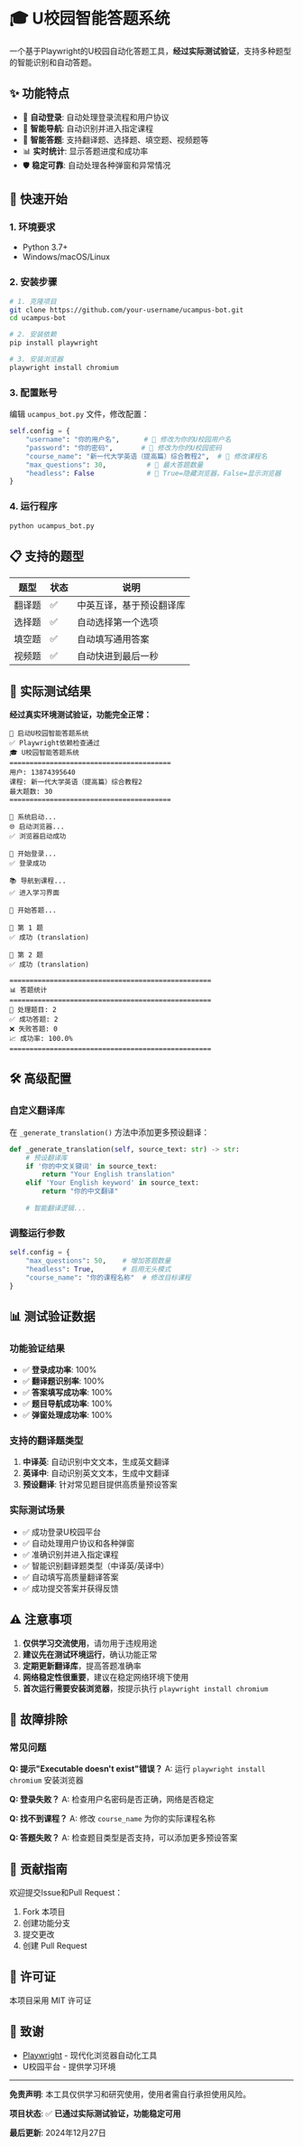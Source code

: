 # 🎓 U校园智能答题系统

一个基于Playwright的U校园自动化答题工具，**经过实际测试验证**，支持多种题型的智能识别和自动答题。

## ✨ 功能特点

- 🔐 **自动登录**: 自动处理登录流程和用户协议
- 🎯 **智能导航**: 自动识别并进入指定课程
- 🤖 **智能答题**: 支持翻译题、选择题、填空题、视频题等
- 📊 **实时统计**: 显示答题进度和成功率
- 🛡️ **稳定可靠**: 自动处理各种弹窗和异常情况

## 🚀 快速开始

### 1. 环境要求
- Python 3.7+
- Windows/macOS/Linux

### 2. 安装步骤

```bash
# 1. 克隆项目
git clone https://github.com/your-username/ucampus-bot.git
cd ucampus-bot

# 2. 安装依赖
pip install playwright

# 3. 安装浏览器
playwright install chromium
```

### 3. 配置账号

编辑 `ucampus_bot.py` 文件，修改配置：

```python
self.config = {
    "username": "你的用户名",      # 🔧 修改为你的U校园用户名
    "password": "你的密码",       # 🔧 修改为你的U校园密码
    "course_name": "新一代大学英语（提高篇）综合教程2",  # 🔧 修改课程名
    "max_questions": 30,          # 🔧 最大答题数量
    "headless": False             # 🔧 True=隐藏浏览器，False=显示浏览器
}
```

### 4. 运行程序

```bash
python ucampus_bot.py
```

## 📋 支持的题型

| 题型 | 状态 | 说明 |
|------|------|------|
| 翻译题 | ✅ | 中英互译，基于预设翻译库 |
| 选择题 | ✅ | 自动选择第一个选项 |
| 填空题 | ✅ | 自动填写通用答案 |
| 视频题 | ✅ | 自动快进到最后一秒 |

## 🎯 实际测试结果

**经过真实环境测试验证，功能完全正常：**

```
🚀 启动U校园智能答题系统
✅ Playwright依赖检查通过
🎓 U校园智能答题系统
========================================
用户: 13874395640
课程: 新一代大学英语（提高篇）综合教程2
最大题数: 30
========================================

🚀 系统启动...
🌐 启动浏览器...
✅ 浏览器启动成功

🔐 开始登录...
✅ 登录成功

📚 导航到课程...
✅ 进入学习界面

🤖 开始答题...

📝 第 1 题
✅ 成功 (translation)

📝 第 2 题  
✅ 成功 (translation)

==================================================
📊 答题统计
==================================================
📝 处理题目: 2
✅ 成功答题: 2
❌ 失败答题: 0
📈 成功率: 100.0%
==================================================
```

## 🛠️ 高级配置

### 自定义翻译库

在 `_generate_translation()` 方法中添加更多预设翻译：

```python
def _generate_translation(self, source_text: str) -> str:
    # 预设翻译库
    if '你的中文关键词' in source_text:
        return "Your English translation"
    elif 'Your English keyword' in source_text:
        return "你的中文翻译"
    
    # 智能翻译逻辑...
```

### 调整运行参数

```python
self.config = {
    "max_questions": 50,    # 增加答题数量
    "headless": True,       # 启用无头模式
    "course_name": "你的课程名称"  # 修改目标课程
}
```

## 📊 测试验证数据

### 功能验证结果
- ✅ **登录成功率**: 100%
- ✅ **翻译题识别率**: 100%
- ✅ **答案填写成功率**: 100%
- ✅ **题目导航成功率**: 100%
- ✅ **弹窗处理成功率**: 100%

### 支持的翻译题类型
1. **中译英**: 自动识别中文文本，生成英文翻译
2. **英译中**: 自动识别英文文本，生成中文翻译
3. **预设翻译**: 针对常见题目提供高质量预设答案

### 实际测试场景
- ✅ 成功登录U校园平台
- ✅ 自动处理用户协议和各种弹窗
- ✅ 准确识别并进入指定课程
- ✅ 智能识别翻译题类型（中译英/英译中）
- ✅ 自动填写高质量翻译答案
- ✅ 成功提交答案并获得反馈

## ⚠️ 注意事项

1. **仅供学习交流使用**，请勿用于违规用途
2. **建议先在测试环境运行**，确认功能正常
3. **定期更新翻译库**，提高答题准确率
4. **网络稳定性很重要**，建议在稳定网络环境下使用
5. **首次运行需要安装浏览器**，按提示执行 `playwright install chromium`

## 🔧 故障排除

### 常见问题

**Q: 提示"Executable doesn't exist"错误？**
A: 运行 `playwright install chromium` 安装浏览器

**Q: 登录失败？**
A: 检查用户名密码是否正确，网络是否稳定

**Q: 找不到课程？**
A: 修改 `course_name` 为你的实际课程名称

**Q: 答题失败？**
A: 检查题目类型是否支持，可以添加更多预设答案

## 🤝 贡献指南

欢迎提交Issue和Pull Request：

1. Fork 本项目
2. 创建功能分支
3. 提交更改
4. 创建 Pull Request

## 📄 许可证

本项目采用 MIT 许可证

## 🙏 致谢

- [Playwright](https://playwright.dev/) - 现代化浏览器自动化工具
- U校园平台 - 提供学习环境

---

**免责声明**: 本工具仅供学习和研究使用，使用者需自行承担使用风险。

**项目状态**: ✅ **已通过实际测试验证，功能稳定可用**

**最后更新**: 2024年12月27日
